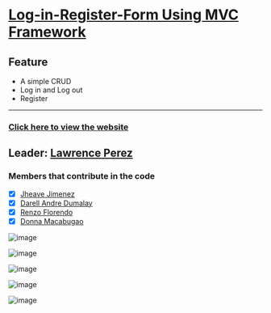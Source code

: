 # [Log-in-Register-Form Using MVC Framework](https://login-and-register.herokuapp.com)
## Feature
- A simple CRUD
- Log in and Log out
- Register
***
### [Click here to view the website](https://login-and-register.herokuapp.com)

## Leader: [Lawrence Perez](https://github.com/Eloquade)
### Members that contribute in the code

- [x] [Jheave Jimenez](https://github.com/jheavejimenez)
- [x] [Darell Andre Dumalay](https://github.com/MadDog-afk)
- [x] [Renzo Florendo](https://github.com/groundrenzo)
- [x] [Donna Macabugao](https://github.com/Donna127-beep)

![image](https://user-images.githubusercontent.com/40889884/113532290-91c7ff80-95fd-11eb-8c3c-ef29fa748d43.png)

![image](https://user-images.githubusercontent.com/40889884/113532303-9c829480-95fd-11eb-93b4-ad1773e91ed8.png)

![image](https://user-images.githubusercontent.com/40889884/113481505-83c69180-94cc-11eb-8f0b-8a9594843e2f.png)

![image](https://user-images.githubusercontent.com/40889884/113585186-780ad480-965e-11eb-9a91-5a1b026c45ea.png)

![image](https://user-images.githubusercontent.com/40889884/113532272-87a60100-95fd-11eb-9a4b-243dbce30966.png)




